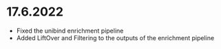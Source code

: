# 17.6.2022
- Fixed the unibind enrichment pipeline
- Added LiftOver and Filtering to the outputs of the enrichment pipeline